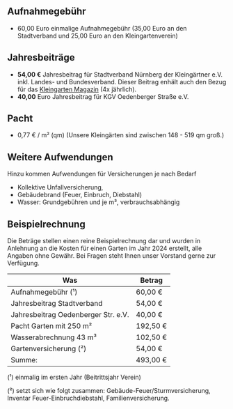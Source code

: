 ## Aufnahmegebühr

- 60,00 Euro einmalige Aufnahmegebühr (35,00 Euro an den Stadtverband und 25,00 Euro an den Kleingartenverein)

## Jahresbeiträge

- **54,00 €** Jahresbeitrag für Stadtverband Nürnberg der Kleingärtner e.V. inkl. Landes- und Bundesverband. Dieser Beitrag enhält auch den Bezug für das [Kleingarten Magazin](http://www.kleingartenmagazin.de/) (4x jährlich).
- **40,00** Euro Jahresbeitrag für KGV Oedenberger Straße e.V.


## Pacht
- 0,77 € / m² (qm) (Unsere Kleingärten sind zwischen 148 - 519 qm groß.)


## Weitere Aufwendungen

Hinzu kommen Aufwendungen für Versicherungen je nach Bedarf
- Kollektive Unfallversicherung,
- Gebäudebrand (Feuer, Einbruch, Diebstahl)
- Wasser: Grundgebühren und je m³, verbrauchsabhängig


## Beispielrechnung 

Die Beträge stellen einen reine Beispielrechnung dar und wurden in Anlehnung an die Kosten für einen Garten im Jahr 2024 erstellt, alle Angaben ohne Gewähr. Bei Fragen steht Ihnen unser Vorstand gerne zur Verfügung.


| Was                                 | Betrag   |
|-------------------------------------|----------|
| Aufnahmegebühr (¹)                  | 60,00 €  |
| Jahresbeitrag Stadtverband          | 54,00 €  |
| Jahresbeitrag Oedenberger Str. e.V. | 40,00 €  |
| Pacht Garten mit 250 m²             | 192,50 € |
| Wasserabrechnung 43 m³              | 102,50 € |
| Gartenversicherung (²)              | 54,00 €  |
| Summe:                              | 493,00 € |

(¹) einmalig im ersten Jahr (Beitrittsjahr Verein)

(²) setzt sich wie folgt zusammen: Gebäude-Feuer/Sturmversicherung, Inventar Feuer-Einbruchdiebstahl, Familienversicherung.  
